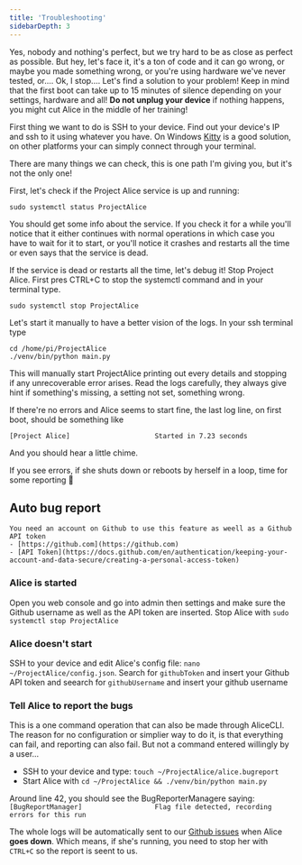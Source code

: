 ```yaml
---
title: 'Troubleshooting'
sidebarDepth: 3
---
```


Yes, nobody and nothing's perfect, but we try hard to be as close as perfect as possible. But hey, let's face it, it's a ton of code and it can go wrong, or maybe you made something wrong, or you're using hardware we've never tested, or.... Ok, I stop.... Let's find a solution to your problem! Keep in mind that the first boot can take up to 15 minutes of silence depending on your settings, hardware and all! **Do not unplug your device** if nothing happens, you might cut Alice in the middle of her training!

First thing we want to do is SSH to your device. Find out your device's IP and ssh to it using whatever you have. On Windows [Kitty](https://www.9bis.net/kitty/#!pages/download.md) is a good solution, on other platforms your can simply connect through your terminal.

There are many things we can check, this is one path I'm giving you, but it's not the only one!

First, let's check if the Project Alice service is up and running:

`sudo systemctl status ProjectAlice`

You should get some info about the service. If you check it for a while you'll notice that it either continues with normal operations in which case you have to wait for it to start, or you'll notice it crashes and restarts all the time or even says that the service is dead.

If the service is dead or restarts all the time, let's debug it! Stop Project Alice. First pres CTRL+C to stop the systemctl command and in your terminal type.

`sudo systemctl stop ProjectAlice`

Let's start it manually to have a better vision of the logs. In your ssh terminal type

```shell script
cd /home/pi/ProjectAlice
./venv/bin/python main.py
```

This will manually start ProjectAlice printing out every details and stopping if any unrecoverable error arises. Read the logs carefully, they always give hint if something's missing, a setting not set, something wrong.

If there're no errors and Alice seems to start fine, the last log line, on first boot, should be something like

`[Project Alice]                     Started in 7.23 seconds`

And you should hear a little chime.

If you see errors, if she shuts down or reboots by herself in a loop, time for some reporting 🦖

## Auto bug report

```tip Github
You need an account on Github to use this feature as weell as a Github API token
- [https://github.com](https://github.com)
- [API Token](https://docs.github.com/en/authentication/keeping-your-account-and-data-secure/creating-a-personal-access-token)
```

### Alice is started
Open you web console and go into admin then settings and make sure the Github username as well as the API token are inserted. Stop Alice with `sudo systemctl stop ProjectAlice`

### Alice doesn't start
SSH to your device and edit Alice's config file: `nano ~/ProjectAlice/config.json`. Search for `githubToken` and insert your Github API token and seearch for `githubUsername` and insert your github username

### Tell Alice to report the bugs
This is a one command operation that can also be made through AliceCLI. The reason for no configuration or simplier way to do it, is that everything can fail, and reporting can also fail. But not a command entered willingly by a user...

- SSH to your device and type: `touch ~/ProjectAlice/alice.bugreport`
- Start Alice with `cd ~/ProjectAlice && ./venv/bin/python main.py`

Around line 42, you should see the BugReporterManagere saying: `[BugReportManager]                  Flag file detected, recording errors for this run`

The whole logs will be automatically sent to our [Github issues](https://github.com/project-alice-assistant/ProjectAlice/issues) when Alice **goes down**. Which means, if she's running, you need to stop her with `CTRL+C` so the report is seent to us.
